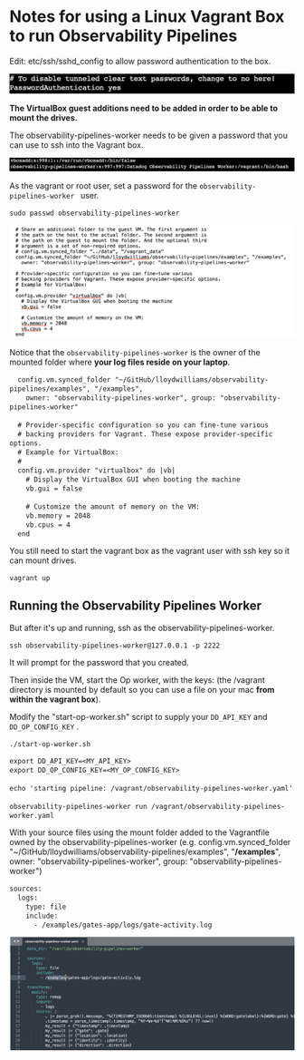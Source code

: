 # Notes for using a Linux Vagrant Box to run Observability Pipelines

Edit: etc/ssh/sshd_config to allow password authentication to the box.

![yes-password-auth.png](images/yes-password-auth.png)

**The VirtualBox guest additions need to be added in order to be able to mount the drives.**

The observability-pipelines-worker needs to be given a password that you can use to ssh into the Vagrant box.

![opw-bin-bash.png](images/opw-bin-bash.png)

As the vagrant or root user, set a password for the  `observability-pipelines-worker `  user.

```
sudo passwd observability-pipelines-worker
```

![vagrant-file.png](images/vagrant-file.png)

Notice that the `observability-pipelines-worker` is the owner of the mounted folder where **your log files reside on your laptop**.

```
  config.vm.synced_folder "~/GitHub/lloydwilliams/observability-pipelines/examples", "/examples",
    owner: "observability-pipelines-worker", group: "observability-pipelines-worker"

  # Provider-specific configuration so you can fine-tune various
  # backing providers for Vagrant. These expose provider-specific options.
  # Example for VirtualBox:
  #
  config.vm.provider "virtualbox" do |vb|
    # Display the VirtualBox GUI when booting the machine
    vb.gui = false

    # Customize the amount of memory on the VM:
    vb.memory = 2048
    vb.cpus = 4
  end
```

 You still need to start the vagrant box as the vagrant user with ssh key so it can mount drives.

```
vagrant up
```

## Running the Observability Pipelines Worker

But after it's up and running, ssh as the observability-pipelines-worker.

```
ssh observability-pipelines-worker@127.0.0.1 -p 2222
```

It will prompt for the password that you created.

Then inside the VM, start the Op worker, with the keys: (the /vagrant directory is mounted by default so you can use a file on your mac **from within the vagrant box**).

Modify the "start-op-worker.sh" script to supply your `DD_API_KEY` and `DD_OP_CONFIG_KEY` .

```
./start-op-worker.sh
```

```
export DD_API_KEY=<MY_API_KEY>
export DD_OP_CONFIG_KEY=<MY_OP_CONFIG_KEY>

echo 'starting pipeline: /vagrant/observability-pipelines-worker.yaml'

observability-pipelines-worker run /vagrant/observability-pipelines-worker.yaml
```

With your source files using the mount folder added to the Vagrantfile owned by the observability-pipelines-worker (e.g. config.vm.synced_folder "~/GitHub/lloydwilliams/observability-pipelines/examples", "**/examples**", owner: "observability-pipelines-worker", group: "observability-pipelines-worker")

```
sources:
  logs:
    type: file
    include:
      - /examples/gates-app/logs/gate-activity.log
```

![opw-data-dir.png](images/opw-data-dir.png)